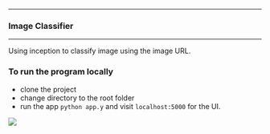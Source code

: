 ***
### Image Classifier
***
Using inception to classify image using the image URL.

### To run the program locally
* clone the project
* change directory to the root folder
* run the app `python app.y` and visit `localhost:5000` for the UI.

![](./docs/ui.png)
